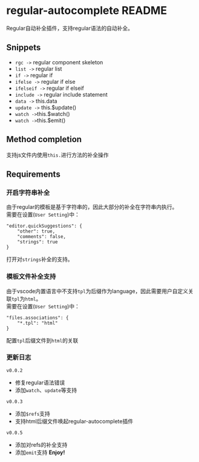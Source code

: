 # regular-autocomplete README

Regular自动补全插件，支持regular语法的自动补全。

## Snippets

- `rgc ->` regular component skeleton
- `list ->` regular list
- `if ->` regular if
- `ifelse ->` regular if else
- `ifelseif ->` regular if elseif
- `include ->` regular include statement
- `data ->` this.data
- `update ->` this.$update()
- `watch ->`this.$watch()
- `watch ->`this.$emit()

## Method completion
支持js文件内使用`this.`进行方法的补全操作


## Requirements

### 开启字符串补全
由于regular的模板是基于字符串的，因此大部分的补全在字符串内执行。  
需要在设置(`User Setting`)中：
```
"editor.quickSuggestions": {
    "other": true,
    "comments": false,
    "strings": true
}
```
打开对`strings`补全的支持。

### 模板文件补全支持  
由于vscode内置语言中不支持`tpl`为后缀作为language，因此需要用户自定义关联`tpl`为`html`。  
需要在设置(`User Setting`)中：
```
"files.associations": {
    "*.tpl": "html"
}
```
配置`tpl`后缀文件到`html`的关联

### 更新日志
`v0.0.2`  
- 修复regular语法错误
- 添加`watch`、`update`等支持

`v0.0.3`  
- 添加`$refs`支持
- 支持html后缀文件唤起regular-autocomplete插件

`v0.0.5`  
- 添加对refs的补全支持
- 添加`emit`支持
**Enjoy!**
